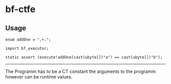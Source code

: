 # bf-ctfe
## Usage

```
enum addOne = ",+.";

import bf_executor;

static assert (execute!addOne(cast(ubyte[])"a") == cast(ubyte[])"b");
```

---

The Programm has to be a CT constant
the arguments to the programm however can be runtime values.

